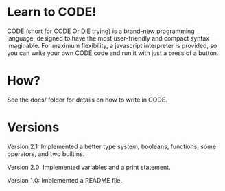 # Learn to CODE!
CODE (short for CODE Or DiE trying) is a brand-new programming language, designed to have the most user-friendly and compact syntax imaginable. For maximum flexibility, a javascript interpreter is provided, so you can write your own CODE code and run it with just a press of a button.

# How?
See the docs/ folder for details on how to write in CODE.

# Versions
Version 2.1: Implemented a better type system, booleans, functions, some operators, and two builtins.

Version 2.0: Implemented variables and a print statement.

Version 1.0: Implemented a README file.

